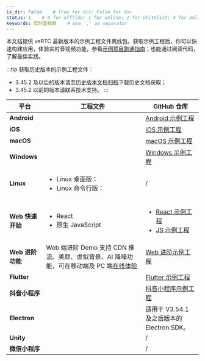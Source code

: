 ```yaml
---
is_dir: False    # True for dir; False for doc
status: 1    # 0 for offline; 1 for online; 2 for whitelist; 4 for online but hidden in TOC
keywords: 实时音视频    # use ',' as separator
---
```


<span id="download-quick-start-demo"></span>

本文档提供 veRTC 最新版本的示例工程文件离线包。获取示例工程后，你可以快速构建应用，体验实时音视频功能，参看[示例项目跑通指南](70124)；也能通过阅读代码，了解最佳实践。

:::tip 获取历史版本的示例工程文件：
- 3.45.2 及以后的版本请至[历史版本文档归档](70068)下载历史文档获取；
- 3.45.2 以前的版本请联系技术支持。
:::

| 平台 | 工程文件 | GitHub 仓库 |
| --- | --- | --- |
| **Android** | <Attachment link="https://portal.volccdn.com/obj/volcfe/cloud-universal-doc/upload_b338b01413b1f9bc77c65e2ffa19d92e.zip" name="VolcengineRTC_APIExample_Android_3.58.1.2700.zip" size="52.51MB"></Attachment> | [Android 示例工程](https://github.com/volcengine/VolcEngineRTC/tree/main/Android) |
| **iOS** | <Attachment link="https://portal.volccdn.com/obj/volcfe/cloud-universal-doc/upload_a2759ac56692d17835ac78567b124d23.zip" name="VolcengineRTC_APIExample_iOS_3.58.1.100.zip" size="29.88MB"></Attachment> | [iOS 示例工程](https://github.com/volcengine/VolcEngineRTC/tree/main/iOS) |
| **macOS** | <Attachment link="https://portal.volccdn.com/obj/volcfe/cloud-universal-doc/rtc/VolcengineRTC_APIExample_Windows_3.58.1.100.zip" name="VolcengineRTC_APIExample_macOS_3.58.1.100.zip" size="767MB"></Attachment> | [macOS 示例工程](https://github.com/volcengine/VolcEngineRTC/tree/main/mac) |
| **Windows** | <Attachment link="https://portal.volccdn.com/obj/volcfe/cloud-universal-doc/rtc/VolcengineRTC_APIExample_Windows_3.58.1.100.zip" name="VolcengineRTC_APIExample_Windows_3.58.1.100.zip" size="767MB"></Attachment> | [Windows 示例工程](https://github.com/volcengine/VolcEngineRTC/tree/main/Windows) |
| **Linux** | <ul><li>Linux 桌面版：<Attachment link="https://demo.volcvideo.com/exampleCenter/dynamicMarkdownManage/sourceFixedLink?queryType=example_version_source&reference_demo_id=32&reference_demoversion_id=356&fileName=QuickStart_Linux" name="VolcEngineRTC_QuickStart_Linux_3.58.1.100.zip" size="29.77MB"></Attachment></li><li>Linux 命令行版：<Attachment link="https://demo.volcvideo.com/exampleCenter/dynamicMarkdownManage/sourceFixedLink?queryType=example_version_source&reference_demo_id=33&reference_demoversion_id=357&fileName=QuickStart_Linux_Terminal" name="VolcengineRTC_QuickStart_Linux_Terminal_3.58.1.100.zip" size="33.37MB"></Attachment></li></ul>| / |
| **Web 快速开始** |<ul><li>React</li><Attachment link="https://portal.volccdn.com/obj/volcfe/cloud-universal-doc/upload_6af8f91b2bf298041f3008ad0429a2c5.zip" name="VolcengineRTC_QuickStart_Web_4.54_ReactDemo.zip" size="275.10KB"></Attachment><li>原生 JavaScript</li><Attachment link="https://portal.volccdn.com/obj/volcfe/cloud-universal-doc/upload_96d2a2adce0695f46ea739490bfea4bb.zip" name="VolcengineRTC_QuickStart_Web_4.54_BasicDemo.zip" size="318.11KB"></Attachment></li></ul>| <ul><li>[React 示例工程](https://github.com/volcengine/VolcEngineRTC/tree/main/Web/QuickStart_Demo/ReactDemo)</li><li>[JS 示例工程](https://github.com/volcengine/VolcEngineRTC/tree/main/Web/QuickStart_Demo/BasicDemo)</li></ul> |
| **Web 进阶功能** |Web 端进阶 Demo 支持 CDN 推流、美颜、虚拟背景、AI 降噪功能，可在移动端及 PC 端[在线体验](https://demo.volcvideo.com/rtc/advance)<Attachment link="https://portal.volccdn.com/obj/volcfe/cloud-universal-doc/upload_d70e037fdd30e8699535f9f1fb6e7408.zip" name="VolcengineRTC_Advanced_Web_4.54.zip" size="12.78MB"></Attachment>|[Web 进阶示例工程](https://github.com/volcengine/VolcEngineRTC/tree/main/Web/Advanced_Demo)|
| **Flutter** |<Attachment link="https://portal.volccdn.com/obj/volcfe/cloud-universal-doc/upload_5fb238af1973405d6944bd2efd4ab699.zip" name="VolcengineRTC_QuickStart_Flutter_3.57.1.zip" size="107.79KB"></Attachment>| [Flutter 示例工程](https://github.com/volcengine/VolcEngineRTC_Flutter_SDK/tree/master) |
| **抖音小程序** | <Attachment link="https://demo.volcvideo.com/exampleCenter/dynamicMarkdownManage/sourceFixedLink?queryType=example_version_source&reference_demo_id=35&reference_demoversion_id=146&fileName=QuickStart_Douyin" name="VolcengineRTC_DouyinMiniApp.zip" size="38.62KB"></Attachment> | [抖音小程序示例工程](https://github.com/volcengine/VolcEngineRTC/tree/main/DouyinMicroApp) |
| **Electron** |<Attachment link="https://demo.volcvideo.com/exampleCenter/dynamicMarkdownManage/sourceFixedLink?queryType=example_version_source&reference_demo_id=28&reference_demoversion_id=271&fileName=QuickStart_Demo.zip" name="VolcengineRTC_QuickStart_Electron_3.54.1.zip" size="331.45KB"></Attachment> | 适用于 V3.54.1 及之后版本的 Electron SDK。 |
| **Unity** |<Attachment link="https://demo.volcvideo.com/exampleCenter/dynamicMarkdownManage/sourceFixedLink?queryType=example_lastest_source&reference_demo_id=54" name="VolcengineRTC_QuickStart_Unity_3.58.1.zip" size="166.2MB"></Attachment>| / |
| **微信小程序** |<Attachment link="https://demo.volcvideo.com/exampleCenter/dynamicMarkdownManage/sourceFixedLink?queryType=example_lastest_source&reference_demo_id=62" name="VolcengineRTC_Demo_WeChat_Miniapp_3.1.0.zip" size="1.9MB"></Attachment>| / |

